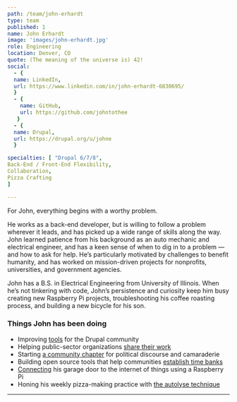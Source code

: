 ```yaml
---
path: /team/john-erhardt
type: team
published: 1
name: John Erhardt
image: 'images/john-erhardt.jpg'
role: Engineering
location: Denver, CO
quote: (The meaning of the universe is) 42!
social: 
  - {
  name: LinkedIn,
  url: https://www.linkedin.com/in/john-erhardt-6830695/
  }
  - {
    name: GitHub,
    url: https://github.com/johntothee
   }
  - {
  name: Drupal,
  url: https://drupal.org/u/johne
  }

specialties: [ "Drupal 6/7/8",
Back-End / Front-End Flexibility,
Collaboration,
Pizza Crafting
]

---
```

For John, everything begins with a worthy problem.

He works as a back-end developer, but is willing to follow a problem wherever it leads, and has picked up a wide range of skills along the way. John learned patience from his background as an auto mechanic and electrical engineer, and has a keen sense of when to dig in to a problem — and how to ask for help. He’s particularly motivated by challenges to benefit humanity, and has worked on mission-driven projects for nonprofits, universities, and government agencies. 

John has a B.S. in Electrical Engineering from University of Illinois. When he’s not tinkering with code, John’s persistence and curiosity keep him busy creating new Raspberry Pi projects, troubleshooting his coffee roasting process, and building a new bicycle for his son. 




### Things John has been doing
* Improving [tools](https://www.drupal.org/user/279550/track/code) for the Drupal community 
* Helping public-sector organizations [share their work](https://atendesigngroup.com/)
* Starting [a community chapter](http://livingliberally.org/drinking/about) for political discourse and camaraderie
* Building open source tools that help communities [establish time banks](https://timebanks.org/communityweaver3/)
* [Connecting](https://github.com/johntothee/garage) his garage door to the internet of things using a Raspberry Pi
* Honing his weekly pizza-making practice with [the autolyse technique](https://www.bakerybits.co.uk/resources/autolyse-what-why-how/)


-------------------------------


